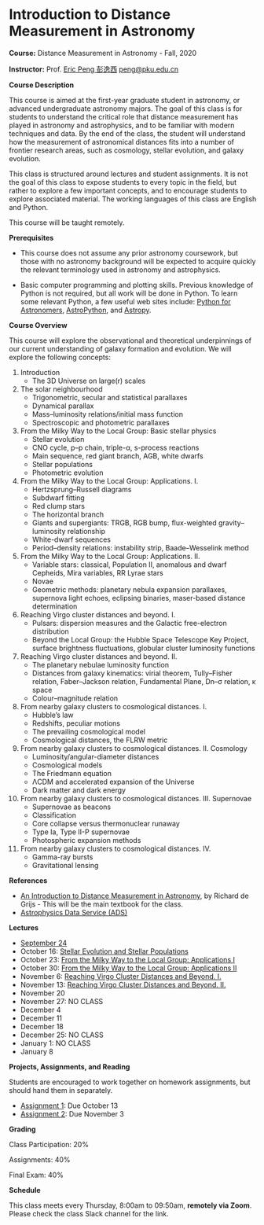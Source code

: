 # Introduction to Distance Measurement in Astronomy

**Course:** Distance Measurement in Astronomy - Fall, 2020

**Instructor:** Prof. [Eric Peng 彭逸西](http://kiaa.pku.edu.cn/~peng) <peng@pku.edu.cn>

**Course Description**


This course is aimed at the first-year graduate student in astronomy, or advanced undergraduate astronomy majors. The goal of this class is for students to understand the critical role that distance measurement has played in astronomy and astrophysics, and to be familiar with modern techniques and data. By the end of the class, the student will understand how the measurement of astronomical distances fits into a number of frontier research areas, such as cosmology, stellar evolution, and galaxy evolution.

This class is structured around lectures and student assignments. It is not the goal of this class to expose students to every topic in the field, but rather to explore a few important concepts, and to encourage students to explore associated material. The working languages of this class are English and Python.

This course will be taught remotely.

**Prerequisites**


   * This course does not assume any prior astronomy coursework, but those with no astronomy background will be expected to acquire quickly the relevant terminology used in astronomy and astrophysics.

   * Basic computer programming and plotting skills. Previous knowledge of Python is not required, but all work will be done in Python. To learn some relevant Python, a few useful web sites include: [Python for Astronomers](https://python4astronomers.github.io), [AstroPython](http://www.astropython.org/), and [Astropy](http://www.astropy.org/).

**Course Overview**

This course will explore the observational and theoretical underpinnings of our current understanding of galaxy formation and evolution. We will explore the following concepts:

1. Introduction
    * The 3D Universe on large(r) scales
2. The solar neighbourhood
    * Trigonometric, secular and statistical parallaxes
    * Dynamical parallax
    * Mass–luminosity relations/initial mass function
    * Spectroscopic and photometric parallaxes
3. From the Milky Way to the Local Group: Basic stellar physics
    * Stellar evolution
    * CNO cycle, p–p chain, triple-α, s-process reactions
    * Main sequence, red giant branch, AGB, white dwarfs
    * Stellar populations
    * Photometric evolution
4. From the Milky Way to the Local Group: Applications. I.
    * Hertzsprung–Russell diagrams
    * Subdwarf fitting
    * Red clump stars
    * The horizontal branch
    * Giants and supergiants: TRGB, RGB bump, flux-weighted gravity– luminosity relationship
    * White-dwarf sequences
    * Period–density relations: instability strip, Baade–Wesselink method
5. From the Milky Way to the Local Group: Applications. II.
    * Variable stars: classical, Population II, anomalous and dwarf Cepheids, Mira variables, RR Lyrae stars
    * Novae
    * Geometric methods: planetary nebula expansion parallaxes, supernova light echoes, eclipsing binaries, maser-based distance determination
6. Reaching Virgo cluster distances and beyond. I.
    * Pulsars: dispersion measures and the Galactic free-electron distribution
    * Beyond the Local Group: the Hubble Space Telescope Key Project, surface brightness fluctuations, globular cluster luminosity functions
7. Reaching Virgo cluster distances and beyond. II.
    * The planetary nebulae luminosity function
    * Distances from galaxy kinematics: virial theorem, Tully–Fisher relation, Faber–Jackson relation, Fundamental Plane, Dn–σ relation, κ space
    * Colour–magnitude relation
8. From nearby galaxy clusters to cosmological distances. I.
    * Hubble’s law
    * Redshifts, peculiar motions
    * The prevailing cosmological model
    * Cosmological distances, the FLRW metric
9. From nearby galaxy clusters to cosmological distances. II. Cosmology
    * Luminosity/angular-diameter distances
    * Cosmological models
    * The Friedmann equation
    * ΛCDM and accelerated expansion of the Universe
    * Dark matter and dark energy
10. From nearby galaxy clusters to cosmological distances. III. Supernovae
    * Supernovae as beacons
    * Classification
    * Core collapse versus thermonuclear runaway
    * Type Ia, Type II-P supernovae
    * Photospheric expansion methods
11. From nearby galaxy clusters to cosmological distances. IV.
    * Gamma-ray bursts
    * Gravitational lensing

**References**
   * [An Introduction to Distance Measurement in Astronomy](https://www.wiley.com/en-us/An+Introduction+to+Distance+Measurement+in+Astronomy-p-9780470511800), by Richard de Grijs - This will be the main textbook for the class.
   * [Astrophysics Data Service (ADS)](http://ui.adsabs.harvard.edu/)

**Lectures**

* [September 24](https://disk.pku.edu.cn:443/link/29C5A3882619C0F5A255558D091C694C)
* October 16: [Stellar Evolution and Stellar Populations](https://disk.pku.edu.cn:443/link/17F0DB6B7CF9503702FC3C02096488A9)
* October 23: [From the Milky Way to the Local Group: Applications I](https://disk.pku.edu.cn:443/link/F1A5A651C2C2DBC2C54A405ACCE4EFD1)
* October 30: [From the Milky Way to the Local Group: Applications II](https://disk.pku.edu.cn:443/link/4CAC8D672C2DBC179ED8E11F21F4C9AD)
* November 6: [Reaching Virgo Cluster Distances and Beyond. I.](https://disk.pku.edu.cn:443/link/F2BF0F1B2B3A9CC3E87EAC1D0AEF0208)
* November 13: [Reaching Virgo Cluster Distances and Beyond. II.](https://disk.pku.edu.cn:443/link/C94CF0AE319D5B5E81FFB3BEB9A64E62)
* November 20
* November 27: NO CLASS
* December 4
* December 11
* December 18
* December 25: NO CLASS
* January 1: NO CLASS
* January 8

<!--* [October 15](https://kiaa.pku.edu.cn/~peng/teaching/distances19/Distances02-2019.pdf)-->

<!--* [October 22](https://kiaa.pku.edu.cn/~peng/teaching/distances19/Distances04a-2019.pdf)
* [October 29](https://kiaa.pku.edu.cn/~peng/teaching/distances19/Distances04b-2019.pdf)
* [November 5](https://kiaa.pku.edu.cn/~peng/teaching/distances19/Distances05a-2019.pdf)
* October 22: [Part 1](https://kiaa.pku.edu.cn/~peng/teaching/distances19/Distances05b-2019.pdf), [Part 2](https://kiaa.pku.edu.cn/~peng/teaching/distances19/Distances06-2019.pdf)
* [November 8 (3pm)](https://kiaa.pku.edu.cn/~peng/teaching/distances19/Distances07-2019.pdf)
* November 12 : [Part 1](https://kiaa.pku.edu.cn/~peng/teaching/distances19/Distances08-2019.pdf), [Part 2](https://kiaa.pku.edu.cn/~peng/teaching/distances19/Distances09-2019.pdf), [Part 3](https://kiaa.pku.edu.cn/~peng/teaching/distances19/Distances10-2019.pdf), [Part 4](https://kiaa.pku.edu.cn/~peng/teaching/distances19/Distances11-2019.pdf)-->

**Projects, Assignments, and Reading**

Students are encouraged to work together on homework assignments, but should hand them in separately.

* [Assignment 1](https://github.com/ewpeng/PKUdistances20/blob/master/Assignment01.md): Due October 13
* [Assignment 2](https://github.com/ewpeng/PKUdistances20/blob/master/Assignment02.md): Due November 3
<!-- * [Assignment 3](https://github.com/ewpeng/PKUdistances20/blob/master/Assignment03.md): Due December 6
-->

**Grading**

Class Participation: 20%

Assignments: 40%

Final Exam: 40%

**Schedule**

This class meets every Thursday, 8:00am to 09:50am, **remotely via Zoom**. Please check the class Slack channel for the link.
